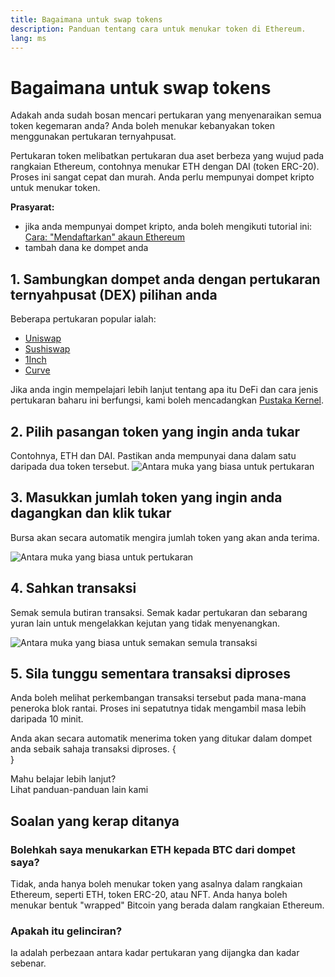 ```yaml
---
title: Bagaimana untuk swap tokens
description: Panduan tentang cara untuk menukar token di Ethereum.
lang: ms
---
```


# Bagaimana untuk swap tokens

Adakah anda sudah bosan mencari pertukaran yang menyenaraikan semua token kegemaran anda? Anda boleh menukar kebanyakan token menggunakan pertukaran ternyahpusat.

Pertukaran token melibatkan pertukaran dua aset berbeza yang wujud pada rangkaian Ethereum, contohnya menukar ETH dengan DAI (token ERC-20). Proses ini sangat cepat dan murah. Anda perlu mempunyai dompet kripto untuk menukar token.

**Prasyarat:**

- jika anda mempunyai dompet kripto, anda boleh mengikuti tutorial ini: [Cara: "Mendaftarkan" akaun Ethereum](/guides/how-to-register-an-ethereum-account/)
- tambah dana ke dompet anda

## 1. Sambungkan dompet anda dengan pertukaran ternyahpusat (DEX) pilihan anda

Beberapa pertukaran popular ialah:

- [Uniswap](https://app.uniswap.org/#/swap)
- [Sushiswap](https://www.sushi.com/swap)
- [1Inch](https://app.1inch.io/#/1/unified/swap/ETH/DAI)
- [Curve](https://curve.fi/#/ethereum/swap)

Jika anda ingin mempelajari lebih lanjut tentang apa itu DeFi dan cara jenis pertukaran baharu ini berfungsi, kami boleh mencadangkan [Pustaka Kernel](https://library.kernel.community/Topic+-+DeFi/Topic+-+DeFi).

## 2. Pilih pasangan token yang ingin anda tukar

Contohnya, ETH dan DAI. Pastikan anda mempunyai dana dalam satu daripada dua token tersebut. ![Antara muka yang biasa untuk pertukaran](./swap1.png)

## 3. Masukkan jumlah token yang ingin anda dagangkan dan klik tukar

Bursa akan secara automatik mengira jumlah token yang akan anda terima.

![Antara muka yang biasa untuk pertukaran](./swap2.png)

## 4. Sahkan transaksi

Semak semula butiran transaksi. Semak kadar pertukaran dan sebarang yuran lain untuk mengelakkan kejutan yang tidak menyenangkan.

![Antara muka yang biasa untuk semakan semula transaksi](./swap3.png)

## 5. Sila tunggu sementara transaksi diproses

Anda boleh melihat perkembangan transaksi tersebut pada mana-mana peneroka blok rantai. Proses ini sepatutnya tidak mengambil masa lebih daripada 10 minit.

Anda akan secara automatik menerima token yang ditukar dalam dompet anda sebaik sahaja transaksi diproses.
{
	<br />
}

<InfoBanner shouldSpaceBetween emoji=":eyes:">
  <div>Mahu belajar lebih lanjut?</div>
  <ButtonLink to="/guides/">
    Lihat panduan-panduan lain kami
  </ButtonLink>
</InfoBanner>

## Soalan yang kerap ditanya

### Bolehkah saya menukarkan ETH kepada BTC dari dompet saya?

Tidak, anda hanya boleh menukar token yang asalnya dalam rangkaian Ethereum, seperti ETH, token ERC-20, atau NFT. Anda hanya boleh menukar bentuk "wrapped" Bitcoin yang berada dalam rangkaian Ethereum.

### Apakah itu gelinciran?

Ia adalah perbezaan antara kadar pertukaran yang dijangka dan kadar sebenar.
